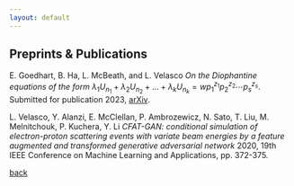 ```yaml
---
layout: default
---
```


## Preprints & Publications

E. Goedhart, B. Ha, L. McBeath, and L. Velasco _On the Diophantine equations of the form_$~\lambda_1U_{n_1} + \lambda_2U_{n_2} + \dots + \lambda_kU_{n_k} = wp_1^{z_1}p_2^{z_2}\cdots p_s^{z_s}$. Submitted for publication 2023, [arXiv](https://arxiv.org/abs/2212.11945). <br>

L. Velasco, Y. Alanzi, E. McClellan, P. Ambrozewicz, N. Sato, T. Liu, M. Melnitchouk, P. Kuchera, Y. Li _CFAT-GAN: conditional simulation of electron-proton scattering events with variate beam energies by a feature augmented and transformed generative adversarial network_ 2020, 19th IEEE Conference on Machine Learning and Applications, pp. 372-375.  <br>

[back](./)
